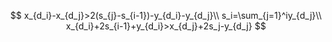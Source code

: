 $$
x_{d_i}-x_{d_j}>2(s_{j}-s_{i-1})-y_{d_i}-y_{d_j}\\
s_i=\sum_{j=1}^iy_{d_j}\\
x_{d_i}+2s_{i-1}+y_{d_i}>x_{d_j}+2s_j-y_{d_j}
$$
